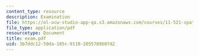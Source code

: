 ```yaml
---
content_type: resource
description: Examination
file: https://ol-ocw-studio-app-qa.s3.amazonaws.com/courses/11-521-spatial-database-management-and-advanced-geographic-information-systems-spring-2003/3b7ddc1259da185c91102055789607d2_exam.pdf
file_type: application/pdf
resourcetype: Document
title: exam.pdf
uid: 3b7ddc12-59da-185c-9110-2055789607d2
---
```

